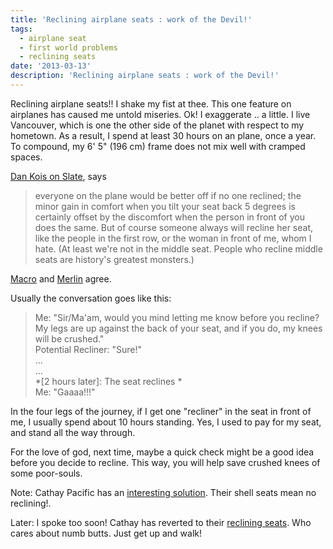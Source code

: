 ```yaml
---
title: 'Reclining airplane seats : work of the Devil!'
tags:
  - airplane seat
  - first world problems
  - reclining seats
date: '2013-03-13'
description: 'Reclining airplane seats : work of the Devil!'
---
```


Reclining airplane seats!! I shake my fist at thee. This one feature on airplanes has caused me untold miseries. Ok! I exaggerate .. a little. I live Vancouver, which is one the other side of the planet with respect to my hometown. As a result, I spend at least 30 hours on an plane, once a year. To compound, my 6' 5" (196 cm) frame does not mix well with cramped spaces.

[Dan Kois on Slate][0], says

> everyone on the plane would be better off if no one reclined; the minor gain in comfort when you tilt your seat back 5 degrees is certainly offset by the discomfort when the person in front of you does the same. But of course someone always will recline her seat, like the people in the first row, or the woman in front of me, whom I hate. (At least we're not in the middle seat. People who recline middle seats are history's greatest monsters.)
> 

[Macro][1] and [Merlin][2] agree.

Usually the conversation goes like this:

> Me: "Sir/Ma'am, would you mind letting me know before you recline? My legs are up against the back of your seat, and if you do, my knees will be crushed."  
> Potential Recliner: "Sure!"  
> ...  
> ...  
> \*\[2 hours later\]: The seat reclines \*  
> Me: "Gaaaa!!!"
> 

In the four legs of the journey, if I get one "recliner" in the seat in front of me, I usually spend about 10 hours standing. Yes, I used to pay for my seat, and stand all the way through.

For the love of god, next time, maybe a quick check might be a good idea before you decide to recline. This way, you will help save crushed knees of some poor-souls.

Note: Cathay Pacific has an [interesting solution][3]. Their shell seats mean no reclining!.

Later: I spoke too soon! Cathay has reverted to their [reclining seats][3]. Who cares about numb butts. Just get up and walk!


[0]: http://www.slate.com/articles/life/a_fine_whine/2013/02/reclining_airplane_seats_are_a_terrible_idea_and_should_be_banned.single.html
[1]: http://www.marco.org/2013/02/19/reclining-airplane-seats
[2]: http://www.kungfugrippe.com/post/43501810543/tilting-your-seat-back-on-an-airplane-is-pure
[3]: http://www.terminalu.com/travel-blog/the-end-of-reclining-economy-seats-ana-removes-them-from-the-dreamliner/16703/